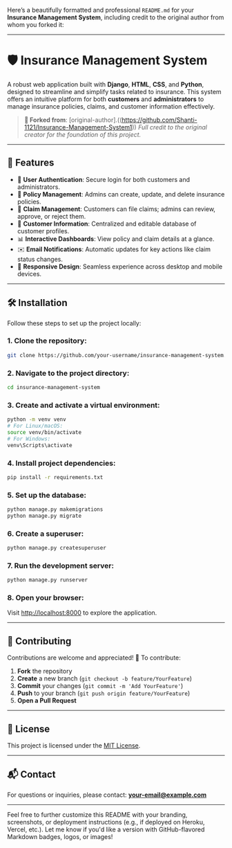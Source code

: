 Here’s a beautifully formatted and professional `README.md` for your **Insurance Management System**, including credit to the original author from whom you forked it:

---

# 🛡️ Insurance Management System

A robust web application built with **Django**, **HTML**, **CSS**, and **Python**, designed to streamline and simplify tasks related to insurance. This system offers an intuitive platform for both **customers** and **administrators** to manage insurance policies, claims, and customer information effectively.

> **📌 Forked from**: [original-author].((https://github.com/Shanti-1121/Insurance-Management-System1))
> *Full credit to the original creator for the foundation of this project.*

---

## 🚀 Features

* 🔐 **User Authentication**: Secure login for both customers and administrators.
* 📄 **Policy Management**: Admins can create, update, and delete insurance policies.
* 📝 **Claim Management**: Customers can file claims; admins can review, approve, or reject them.
* 👤 **Customer Information**: Centralized and editable database of customer profiles.
* 📊 **Interactive Dashboards**: View policy and claim details at a glance.
* ✉️ **Email Notifications**: Automatic updates for key actions like claim status changes.
* 📱 **Responsive Design**: Seamless experience across desktop and mobile devices.

---

## 🛠️ Installation

Follow these steps to set up the project locally:

### 1. Clone the repository:

```bash
git clone https://github.com/your-username/insurance-management-system.git
```

### 2. Navigate to the project directory:

```bash
cd insurance-management-system
```

### 3. Create and activate a virtual environment:

```bash
python -m venv venv
# For Linux/macOS:
source venv/bin/activate
# For Windows:
venv\Scripts\activate
```

### 4. Install project dependencies:

```bash
pip install -r requirements.txt
```

### 5. Set up the database:

```bash
python manage.py makemigrations
python manage.py migrate
```

### 6. Create a superuser:

```bash
python manage.py createsuperuser
```

### 7. Run the development server:

```bash
python manage.py runserver
```

### 8. Open your browser:

Visit [http://localhost:8000](http://localhost:8000) to explore the application.

---

## 🤝 Contributing

Contributions are welcome and appreciated! 🚀
To contribute:

1. **Fork** the repository
2. **Create** a new branch (`git checkout -b feature/YourFeature`)
3. **Commit** your changes (`git commit -m 'Add YourFeature'`)
4. **Push** to your branch (`git push origin feature/YourFeature`)
5. **Open a Pull Request**

---

## 📄 License

This project is licensed under the [MIT License](LICENSE).

---

## 📬 Contact

For questions or inquiries, please contact: **[your-email@example.com](mailto:your-email@example.com)**

---

Feel free to further customize this README with your branding, screenshots, or deployment instructions (e.g., if deployed on Heroku, Vercel, etc.). Let me know if you'd like a version with GitHub-flavored Markdown badges, logos, or images!

